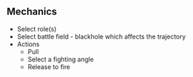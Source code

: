 ## Mechanics
- Select role(s)
- Select battle field - blackhole which affects the trajectory
- Actions
    - Pull
    - Select a fighting angle
    - Release to fire
